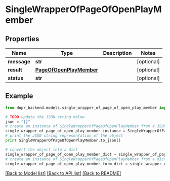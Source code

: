 # SingleWrapperOfPageOfOpenPlayMember


## Properties
Name | Type | Description | Notes
------------ | ------------- | ------------- | -------------
**message** | **str** |  | [optional] 
**result** | [**PageOfOpenPlayMember**](PageOfOpenPlayMember.md) |  | [optional] 
**status** | **str** |  | [optional] 

## Example

```python
from dupr_backend.models.single_wrapper_of_page_of_open_play_member import SingleWrapperOfPageOfOpenPlayMember

# TODO update the JSON string below
json = "{}"
# create an instance of SingleWrapperOfPageOfOpenPlayMember from a JSON string
single_wrapper_of_page_of_open_play_member_instance = SingleWrapperOfPageOfOpenPlayMember.from_json(json)
# print the JSON string representation of the object
print SingleWrapperOfPageOfOpenPlayMember.to_json()

# convert the object into a dict
single_wrapper_of_page_of_open_play_member_dict = single_wrapper_of_page_of_open_play_member_instance.to_dict()
# create an instance of SingleWrapperOfPageOfOpenPlayMember from a dict
single_wrapper_of_page_of_open_play_member_form_dict = single_wrapper_of_page_of_open_play_member.from_dict(single_wrapper_of_page_of_open_play_member_dict)
```
[[Back to Model list]](../README.md#documentation-for-models) [[Back to API list]](../README.md#documentation-for-api-endpoints) [[Back to README]](../README.md)



